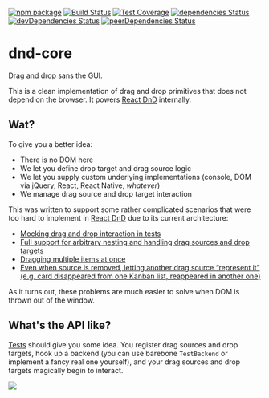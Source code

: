 [![npm package](https://img.shields.io/npm/v/dnd-core.svg?style=flat-square)](https://www.npmjs.org/package/dnd-core)
[![Build Status](https://travis-ci.org/react-dnd/dnd-core.svg?branch=master)](https://travis-ci.org/react-dnd/dnd-core)
[![Test Coverage](https://codeclimate.com/github/react-dnd/dnd-core/badges/coverage.svg)](https://codeclimate.com/github/react-dnd/dnd-core)
[![dependencies Status](https://david-dm.org/react-dnd/dnd-core/status.svg)](https://david-dm.org/react-dnd/dnd-core)
[![devDependencies Status](https://david-dm.org/react-dnd/dnd-core/dev-status.svg)](https://david-dm.org/react-dnd/dnd-core?type=dev)
[![peerDependencies Status](https://david-dm.org/react-dnd/dnd-core/peer-status.svg)](https://david-dm.org/react-dnd/dnd-core?type=peer)

# dnd-core

Drag and drop sans the GUI.

This is a clean implementation of drag and drop primitives that does not depend on the browser.
It powers [React DnD](https://github.com/react-dnd/react-dnd) internally.

## Wat?

To give you a better idea:

* There is no DOM here
* We let you define drop target and drag source logic
* We let you supply custom underlying implementations (console, DOM via jQuery, React, React Native, *whatever*)
* We manage drag source and drop target interaction

This was written to support some rather complicated scenarios that were too hard to implement in [React DnD](https://github.com/react-dnd/react-dnd) due to its current architecture:

* [Mocking drag and drop interaction in tests](https://github.com/react-dnd/react-dnd/issues/55)
* [Full support for arbitrary nesting and handling drag sources and drop targets](https://github.com/react-dnd/react-dnd/issues/87)
* [Dragging multiple items at once](https://github.com/react-dnd/react-dnd/issues/14)
* [Even when source is removed, letting another drag source “represent it” (e.g. card disappeared from one Kanban list, reappeared in another one)](https://github.com/react-dnd/react-dnd/pull/64#issuecomment-76118757)

As it turns out, these problems are much easier to solve when DOM is thrown out of the window.

## What's the API like?

[Tests](https://github.com/react-dnd/dnd-core/tree/master/test) should give you some idea. You register drag sources and drop targets, hook up a backend (you can use barebone `TestBackend` or implement a fancy real one yourself), and your drag sources and drop targets magically begin to interact.

![](http://i.imgur.com/6l8CpxZ.png)
